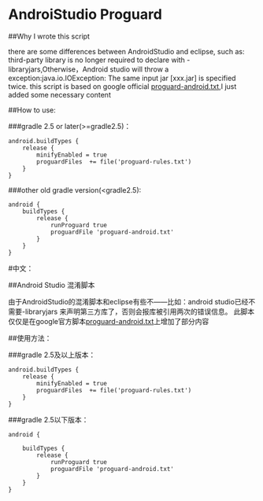 # AndroiStudio Proguard

##Why I wrote this script  

there are some differences between AndroidStudio and eclipse, such as: third-party library is no longer required to declare with -libraryjars,Otherwise，Android studio will throw a exception:java.io.IOException: The same input jar [xxx.jar] is specified twice.
this script is based on google official [proguard-android.txt](https://android.googlesource.com/platform/tools/base/+/HEAD/files/proguard-android.txt),I just added some necessary content

##How to use:

###gradle 2.5 or later(>=gradle2.5)：

```
android.buildTypes {
    release {
        minifyEnabled = true
        proguardFiles  += file('proguard-rules.txt')
    }
}
```

###other old gradle version(<gradle2.5):
```
android {
    buildTypes {
        release {
            runProguard true
            proguardFile 'proguard-android.txt'
        }
    }
}
```

#中文：

##Android Studio 混淆脚本

由于AndroidStudio的混淆脚本和eclipse有些不——比如：android studio已经不需要-libraryjars 来声明第三方库了，否则会报库被引用两次的错误信息。
此脚本仅仅是在google官方脚本[proguard-android.txt](https://android.googlesource.com/platform/tools/base/+/HEAD/files/proguard-android.txt)上增加了部分内容

##使用方法：

###gradle 2.5及以上版本：
```
android.buildTypes {
    release {
        minifyEnabled = true
        proguardFiles  += file('proguard-rules.txt')
    }
}
```
###gradle 2.5以下版本：
```
android {

    buildTypes {
        release {
            runProguard true
            proguardFile 'proguard-android.txt'
        }
    }
}
```
